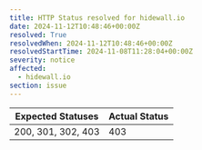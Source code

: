 ```yaml
---
title: HTTP Status resolved for hidewall.io
date: 2024-11-12T10:48:46+00:00Z
resolved: True
resolvedWhen: 2024-11-12T10:48:46+00:00Z
resolvedStartTime: 2024-11-08T11:28:04+00:00Z
severity: notice
affected:
  - hidewall.io
section: issue
---
```


| Expected Statuses | Actual Status  |
|-------------------|----------------|
| 200, 301, 302, 403 | 403 |
